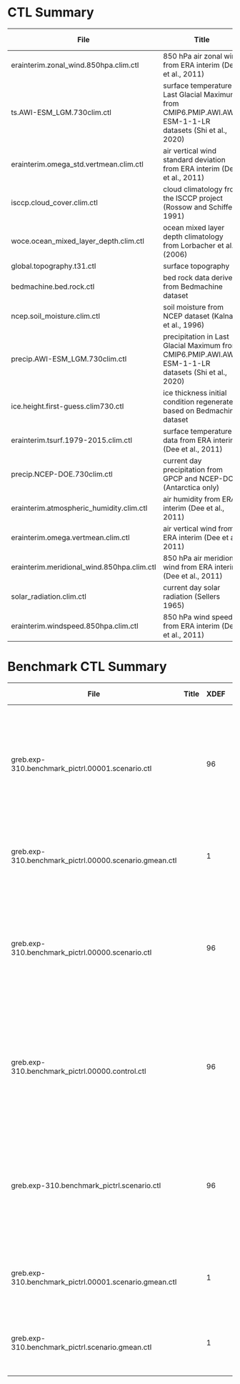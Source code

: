 # CTL Summary

| File                                       | Title                                                                                                      |   XDEF |   YDEF |   ZDEF |   TDEF |   VAR Count | Variables   | Data File                                  |
|--------------------------------------------|------------------------------------------------------------------------------------------------------------|--------|--------|--------|--------|-------------|-------------|--------------------------------------------|
| erainterim.zonal_wind.850hpa.clim.ctl      | 850 hPa air zonal wind from ERA interim (Dee et al., 2011)                                                 |     96 |     48 |      1 |    730 |           1 | uwind       | erainterim.zonal_wind.850hpa.clim.bin      |
| ts.AWI-ESM_LGM.730clim.ctl                 | surface temperature in Last Glacial Maximum from CMIP6.PMIP.AWI.AWI-ESM-1-1-LR datasets (Shi et al., 2020) |     96 |     48 |      1 |    730 |           1 | tsurf       | ts.AWI-ESM_LGM.730clim.gad                 |
| erainterim.omega_std.vertmean.clim.ctl     | air vertical wind standard deviation from ERA interim (Dee et al., 2011)                                   |     96 |     48 |      1 |    730 |           1 | omegastd    | erainterim.omega_std.vertmean.clim.bin     |
| isccp.cloud_cover.clim.ctl                 | cloud climatology from the ISCCP project (Rossow and Schiffer, 1991)                                       |     96 |     48 |      1 |    730 |           1 | cloud       | isccp.cloud_cover.clim.bin                 |
| woce.ocean_mixed_layer_depth.clim.ctl      | ocean mixed layer depth climatology from Lorbacher et al. (2006)                                           |     96 |     48 |      1 |    730 |           1 | mld         | woce.ocean_mixed_layer_depth.clim.bin      |
| global.topography.t31.ctl                  | surface topography                                                                                         |     96 |     48 |      1 |      1 |           1 | topo        | global.topography.t31.gad                  |
| bedmachine.bed.rock.ctl                    | bed rock data derived from Bedmachine dataset                                                              |     96 |     48 |      1 |      1 |           1 | bed         | bedmachine.bed.rock.bin                    |
| ncep.soil_moisture.clim.ctl                | soil moisture from NCEP dataset (Kalnay et al., 1996)                                                      |     96 |     48 |      1 |    730 |           1 | moist       | ncep.soil_moisture.clim.bin                |
| precip.AWI-ESM_LGM.730clim.ctl             | precipitation in Last Glacial Maximum from CMIP6.PMIP.AWI.AWI-ESM-1-1-LR datasets (Shi et al., 2020)       |     96 |     48 |      1 |    730 |           1 | precip      | precip.AWI-ESM_LGM.730clim.gad             |
| ice.height.first-guess.clim730.ctl         | ice thickness initial condition regenerated based on Bedmachine dataset                                    |     96 |     48 |      1 |    730 |           1 | iceh        | ice.height.first-guess.clim730.bin         |
| erainterim.tsurf.1979-2015.clim.ctl        | surface temperature data from ERA interim (Dee et al., 2011)                                               |     96 |     48 |      1 |    730 |           1 | tsurf       | erainterim.tsurf.1979-2015.clim.bin        |
| precip.NCEP-DOE.730clim.ctl                | current day precipitation from GPCP and NCEP-DOE (Antarctica only)                                         |     96 |     48 |      1 |    730 |           1 | precip      | precip.NCEP-DOE.730clim.gad                |
| erainterim.atmospheric_humidity.clim.ctl   | air humidity from ERA interim (Dee et al., 2011)                                                           |     96 |     48 |      1 |    730 |           1 | q           | erainterim.atmospheric_humidity.clim.bin   |
| erainterim.omega.vertmean.clim.ctl         | air vertical wind from ERA interim (Dee et al., 2011)                                                      |     96 |     48 |      1 |    730 |           1 | omega       | erainterim.omega.vertmean.clim.bin         |
| erainterim.meridional_wind.850hpa.clim.ctl | 850 hPa air meridional wind from ERA interim (Dee et al., 2011)                                            |     96 |     48 |      1 |    730 |           1 | vwind       | erainterim.meridional_wind.850hpa.clim.bin |
| solar_radiation.clim.ctl                   | current day solar radiation (Sellers 1965)                                                                 |      1 |     48 |      1 |    730 |           1 | solar       | solar_radiation.clim.bin                   |
| erainterim.windspeed.850hpa.clim.ctl       | 850 hPa wind speed from ERA interim (Dee et al., 2011)                                                     |     96 |     48 |      1 |    730 |           1 | swind       | erainterim.windspeed.850hpa.clim.bin       |

# Benchmark CTL Summary

| File                                                   | Title   |   XDEF |   YDEF |   ZDEF |   TDEF |   VAR Count | Variables                                                                                         | Data File                                              |
|--------------------------------------------------------|---------|--------|--------|--------|--------|-------------|---------------------------------------------------------------------------------------------------|--------------------------------------------------------|
| greb.exp-310.benchmark_pictrl.00001.scenario.ctl       |         |     96 |     48 |      4 |  12000 |          16 | tsurf, tatmos, tocean, vapor, mask, precip, albd, glcier, iceh, zs, mass, adv, calv, vx, vy, tice | greb.exp-310.benchmark_pictrl.00001.scenario.bin       |
| greb.exp-310.benchmark_pictrl.00000.scenario.gmean.ctl |         |      1 |      1 |      1 |  12000 |           7 | tsurf, tatmos, tocean, vapor, albd, precip, slv                                                   | greb.exp-310.benchmark_pictrl.00000.scenario.gmean.bin |
| greb.exp-310.benchmark_pictrl.00000.scenario.ctl       |         |     96 |     48 |      4 |  12000 |          16 | tsurf, tatmos, tocean, vapor, mask, precip, albd, glcier, iceh, zs, mass, adv, calv, vx, vy, tice | greb.exp-310.benchmark_pictrl.00000.scenario.bin       |
| greb.exp-310.benchmark_pictrl.00000.control.ctl        |         |     96 |     48 |      4 |     36 |          16 | tsurf, tatmos, tocean, vapor, mask, precip, albd, glcier, iceh, zs, mass, adv, calv, vx, vy, tice | greb.exp-310.benchmark_pictrl.00000.control.bin        |
| greb.exp-310.benchmark_pictrl.scenario.ctl             |         |     96 |     48 |      4 |  12000 |          16 | tsurf, tatmos, tocean, vapor, mask, precip, albd, glcier, iceh, zs, mass, adv, calv, vx, vy, tice | greb.exp-310.benchmark_pictrl.0%y4.scenario.bin        |
| greb.exp-310.benchmark_pictrl.00001.scenario.gmean.ctl |         |      1 |      1 |      4 |  12000 |           7 | tsurf, tatmos, tocean, vapor, albd, precip, slv                                                   | greb.exp-310.benchmark_pictrl.00001.scenario.gmean.bin |
| greb.exp-310.benchmark_pictrl.scenario.gmean.ctl       |         |      1 |      1 |      1 |  12000 |           7 | tsurf, tatmos, tocean, vapor, albd, precip, slv                                                   | greb.exp-310.benchmark_pictrl.0%y4.scenario.gmean.bin  |